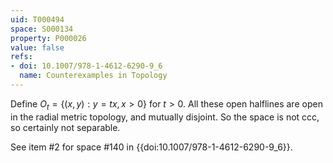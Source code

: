 ```yaml
---
uid: T000494
space: S000134
property: P000026
value: false
refs:
- doi: 10.1007/978-1-4612-6290-9_6
  name: Counterexamples in Topology
---
```


Define $O_t = \{ (x,y): y = tx, x > 0 \}$ for $t > 0$. All these open halflines are open in the radial metric topology, and mutually disjoint. So the space is not ccc, so certainly not separable.

See item #2 for space #140 in {{doi:10.1007/978-1-4612-6290-9_6}}.
